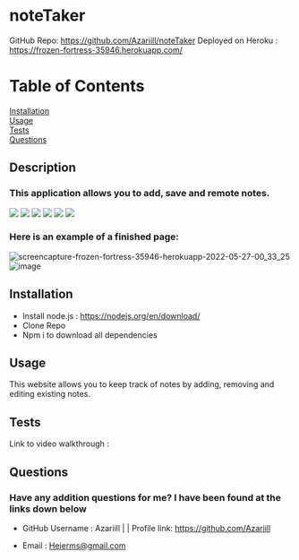 # noteTaker
GitHub Repo: https://github.com/Azariill/noteTaker
Deployed on Heroku : https://frozen-fortress-35946.herokuapp.com/

# Table of Contents
  [Installation](#installation)<br>
  [Usage](#usage)<br>
  [Tests](#tests)<br>
  [Questions](#questions)<br>


## Description
  ### This application allows you to add, save and remote notes.
  <img src="https://img.shields.io/badge/JavaScript-323330?style=for-the-badge&logo=javascript&logoColor=F7DF1E"/> <img src="https://img.shields.io/badge/Bootstrap-563D7C?style=for-the-badge&logo=bootstrap&logoColor=white"/>
  <img src="https://img.shields.io/badge/Node.js-339933?style=for-the-badge&logo=nodedotjs&logoColor=white"/>
  <img src="https://img.shields.io/badge/HTML5-E34F26?style=for-the-badge&logo=html5&logoColor=white"/>
  <img src="https://img.shields.io/badge/Jest-C21325?style=for-the-badge&logo=jest&logoColor=white"/>
  <img src="https://img.shields.io/badge/npm-CB3837?style=for-the-badge&logo=npm&logoColor=white"/>
  ### Here is an example of a finished page: 
  ![screencapture-frozen-fortress-35946-herokuapp-2022-05-27-00_33_25](https://user-images.githubusercontent.com/99227667/170636161-97eb543e-d819-4f4d-b598-fae6419d72d7.jpg)
  ![image](https://user-images.githubusercontent.com/99227667/170650929-56b801c0-8a53-4ea8-b24b-fba7641faed1.png)



## Installation

* Install node.js : https://nodejs.org/en/download/ <br>
* Clone Repo<br>
* Npm i to download all dependencies<br>
   
## Usage
  This website allows you to keep track of notes by adding, removing and editing existing notes.
  
## Tests
  Link to video walkthrough : 
  
## Questions
  
### Have any addition questions for me? I have been found at the links down below<br>
  
- GitHub Username : Azariill | | Profile link: https://github.com/Azariill<br>
  
- Email : Heierms@gmail.com
